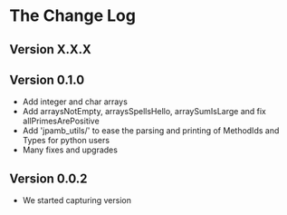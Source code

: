 # The Change Log

## Version X.X.X

## Version 0.1.0

- Add integer and char arrays
- Add arraysNotEmpty, arraysSpellsHello, arraySumIsLarge and fix allPrimesArePositive
- Add 'jpamb_utils/' to ease the parsing and printing of MethodIds and Types for python users
- Many fixes and upgrades

## Version 0.0.2

- We started capturing version
